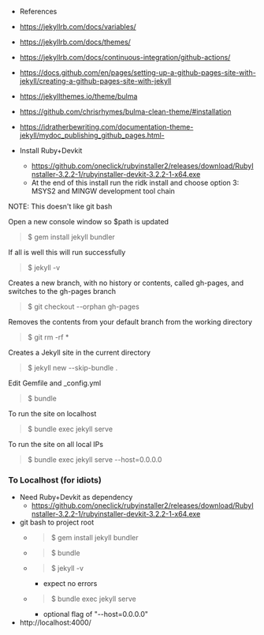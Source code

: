 - References
-  https://jekyllrb.com/docs/variables/
-  https://jekyllrb.com/docs/themes/
-  https://jekyllrb.com/docs/continuous-integration/github-actions/
-  https://docs.github.com/en/pages/setting-up-a-github-pages-site-with-jekyll/creating-a-github-pages-site-with-jekyll
-  https://jekyllthemes.io/theme/bulma
-  https://github.com/chrisrhymes/bulma-clean-theme/#installation
-  https://idratherbewriting.com/documentation-theme-jekyll/mydoc_publishing_github_pages.html-

- Install Ruby+Devkit
  - https://github.com/oneclick/rubyinstaller2/releases/download/RubyInstaller-3.2.2-1/rubyinstaller-devkit-3.2.2-1-x64.exe
  - At the end of this install run the ridk install and choose option 3: MSYS2 and MINGW development tool chain



NOTE: This doesn't like git bash

Open a new console window so $path is updated
>$ gem install jekyll bundler

If all is well this will run successfully
>$ jekyll -v

Creates a new branch, with no history or contents, called gh-pages, and switches to the gh-pages branch
>$ git checkout --orphan gh-pages

Removes the contents from your default branch from the working directory
>$ git rm -rf *

Creates a Jekyll site in the current directory
>$ jekyll new --skip-bundle .

Edit Gemfile and _config.yml
>$ bundle

To run the site on localhost
>$ bundle exec jekyll serve

To run the site on all local IPs
>$ bundle exec jekyll serve --host=0.0.0.0



### To Localhost (for idiots)
- Need Ruby+Devkit as dependency
  - https://github.com/oneclick/rubyinstaller2/releases/download/RubyInstaller-3.2.2-1/rubyinstaller-devkit-3.2.2-1-x64.exe
- git bash to project root
  - >$ gem install jekyll bundler
  - >$ bundle
  - >$ jekyll -v
     - expect no errors
  - >$ bundle exec jekyll serve
    - optional flag of "--host=0.0.0.0"
- http://localhost:4000/
